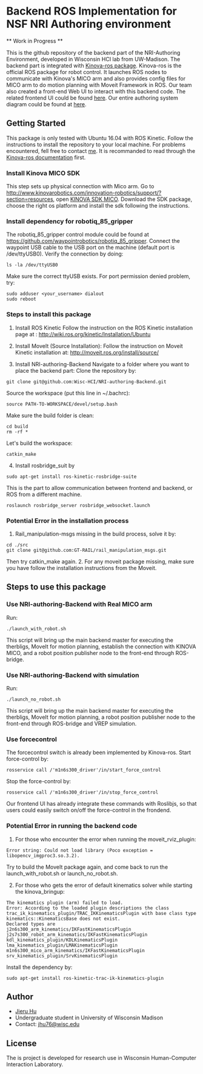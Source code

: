 # Backend ROS Implementation for NSF NRI Authoring environment

** Work in Progress **

This is the github repository of the backend part of the NRI-Authoring Environment, developed in Wisconsin HCI lab from UW-Madison. The backend part is integrated with [Kinova-ros package](https://github.com/Kinovarobotics/kinova-ros). Kinova-ros is the official ROS package for robot control. It launches ROS nodes to communicate with Kinova's MICO arm and also provides config files for MICO arm to do motion planning with Moveit Framework in ROS. Our team also created a front-end Web UI to interact with this backend code. The related frontend UI could be found [here](https://github.com/Wisc-HCI/nri-authoring-environment). Our entire authoring system diagram could be found at [here](https://drive.google.com/file/d/1kFAraRG7uNckDeX9NCUA1vOekMJZl78d/view?usp=sharing).

## Getting Started
This package is only tested with Ubuntu 16.04 with ROS Kinetic. Follow the instructions to install the repository to your local machine. For problems encountered, fell free to contact [me](#author).
It is recommanded to read through the [Kinova-ros documentation](https://github.com/Kinovarobotics/kinova-ros#important) first.

### Install Kinova MICO SDK
This step sets up physical connection with Mico arm.
Go to http://www.kinovarobotics.com/innovation-robotics/support/?section=resources, open [KINOVA SDK MICO](https://drive.google.com/file/d/0B790iVm0vRTlUkV2ZnBDdGVuM2M/view). Download the SDK package, choose the right os platform and install the sdk following the instructions.

### Install dependency for robotiq_85_gripper
The robotiq_85_gripper control module could be found at
https://github.com/waypointrobotics/robotiq_85_gripper. Connect the waypoint USB cable to the USB port on
the machine (default port is /dev/ttyUSB0). Verify the connection by doing:
```
ls -la /dev/ttyUSB0
```
Make sure the correct ttyUSB exists. For port permission denied problem, try:
```
sudo adduser <your_username> dialout
sudo reboot
```

### Steps to install this package

1. Install ROS Kinetic 
  Follow the instruction on the ROS Kinetic installation page at : http://wiki.ros.org/kinetic/Installation/Ubuntu

2. Install MoveIt (Source Installation):
  Follow the instruction on Moveit Kinetic installation at: http://moveit.ros.org/install/source/
  
3. Install NRI-authoring-Backend
  Navigate to a folder where you want to place the backend part:
  Clone the repository by:
  ```
  git clone git@github.com:Wisc-HCI/NRI-authoring-Backend.git
  ```

  Source the workspace (put this line in ~/.bachrc):
  ```
  source PATH-TO-WORKSPACE/devel/setup.bash
  ```
  Make sure the build folder is clean:
  ```
  cd build
  rm -rf *
  ```
  Let's build the workspace:
  ```
  catkin_make
  ```
4. Install rosbridge_suit by
  ```
  sudo apt-get install ros-kinetic-rosbridge-suite
  ```

  This is the part to allow communication between frontend and backend, or ROS from a different machine.
  ```
  roslaunch rosbridge_server rosbridge_websocket.launch
  ```

### Potential Error in the installation process
1. Rail_manipulation-msgs missing in the build process, solve it by:
  ```
  cd ./src
  git clone git@github.com:GT-RAIL/rail_manipulation_msgs.git
  ```
  Then try catkin_make again.
2. For any moveit package missing, make sure you have follow the installation instructions from the Moveit. 

## Steps to use this package

### Use NRI-authoring-Backend with Real MICO arm
  Run:
  ```
  ./launch_with_robot.sh
  ```
  This script will bring up the main backend master for executing the therbligs, MoveIt for motion planning, establish the connection with KINOVA MICO, and a robot position publisher node to the front-end through ROS-bridge.


### Use NRI-authoring-Backend with simulation
  Run:
  ```
  ./launch_no_robot.sh
  ```
  This script will bring up the main backend master for executing the therbligs, MoveIt for motion planning, a robot position publisher node to the front-end through ROS-bridge and VREP simulation.

### Use forcecontrol
  The forcecontrol switch is already been implemented by Kinova-ros.
  Start force-control by:
  ```
  rosservice call /'m1n6s300_driver'/in/start_force_control
  ```
  Stop the force-control by:
  ```
  rosservice call /'m1n6s300_driver'/in/stop_force_control
  ```
  Our frontend UI has already integrate these commands with Roslibjs, so that users could easily switch on/off the force-control in the frondend.

### Potential Error in running the backend code
1. For those who encounter the error when running the moveit_rviz_plugin:
  ```
Error string: Could not load library (Poco exception = libopencv_imgproc3.so.3.2). 
  ```
Try to build the MoveIt package again, and come back to run the launch_with_robot.sh or launch_no_robot.sh.

2. For those who gets the error of default kinematics solver while starting the kinova_bringup:
  ```
The kinematics plugin (arm) failed to load. 
Error: According to the loaded plugin descriptions the class
trac_ik_kinematics_plugin/TRAC_IKKinematicsPlugin with base class type kinematics::KinematicsBase does not exist.
Declared types are
j2n6s300_arm_kinematics/IKFastKinematicsPlugin
j2s7s300_robot_arm_kinematics/IKFastKinematicsPlugin
kdl_kinematics_plugin/KDLKinematicsPlugin
lma_kinematics_plugin/LMAKinematicsPlugin
m1n6s300_mico_arm_kinematics/IKFastKinematicsPlugin
srv_kinematics_plugin/SrvKinematicsPlugin
  ```
  Install the dependency by:
  ```
  sudo apt-get install ros-kinetic-trac-ik-kinematics-plugin
  ```

## Author
- [Jieru Hu](https://github.com/JerryHu1994)<br/>
- Undergraduate student in University of Wisconsin Madison<br/>
- Contact: jhu76@wisc.edu<br/>

## License
The is project is developed for research use in Wisconsin Human-Computer Interaction Laboratory.

